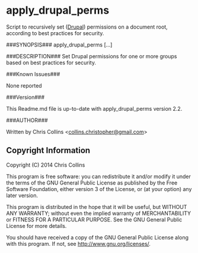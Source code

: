 apply_drupal_perms
==============

Script to recursively set ([Drupal](http://wordpress.org)) permissions on a document root, according to best practices for security. 

###SYNOPSIS###
      apply_drupal_perms <GROUP> [<GROUP>...]

###DESCRIPTION###
      Set Drupal permissions for one or more groups based on best practices
      for security.

###Known Issues###

None reported

###Version###

This Readme.md file is up-to-date with apply_drupal_perms version 2.2.

###AUTHOR###

Written by Chris Collins \<collins.christopher@gmail.com\>

Copyright Information
---------------------

Copyright (C) 2014 Chris Collins

This program is free software: you can redistribute it and/or modify it under the terms of the GNU General Public License as published by the Free Software Foundation, either version 3 of the License, or (at your option) any later version.

This program is distributed in the hope that it will be useful, but WITHOUT ANY WARRANTY; without even the implied warranty of MERCHANTABILITY or FITNESS FOR A PARTICULAR PURPOSE. See the GNU General Public License for more details.

You should have received a copy of the GNU General Public License along with this program. If not, see http://www.gnu.org/licenses/.

